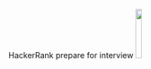 HackerRank prepare for interview
 <img style="width: 15%;height:15%;" src="https://upload.wikimedia.org/wikipedia/commons/6/6a/JavaScript-logo.png"> 

 
